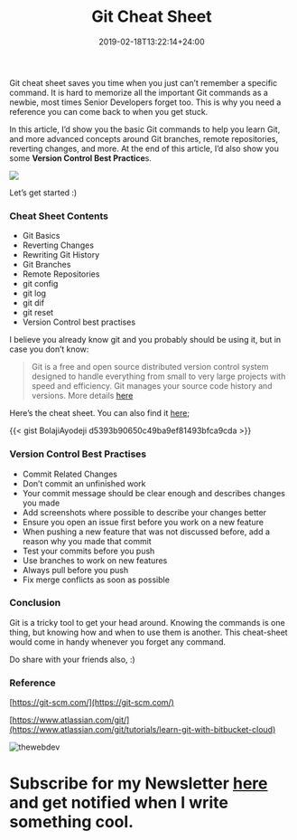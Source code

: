 ﻿---
title: "Git Cheat Sheet"
date: 2019-02-18T13:22:14+24:00
draft: false
type: "post"
tags: ["git", "cheat sheet", "Version Control"]
---


Git cheat sheet saves you time when you just can’t remember a specific command.
It is hard to memorize all the important Git commands as a newbie, most times
Senior Developers forget too. This is why you need a reference you can come back
to when you get stuck.

In this article, I’d show you the basic Git commands to help you learn Git, and
more advanced concepts around Git branches, remote repositories, reverting
changes, and more. At the end of this article, I’d also show you some **Version
Control Best Practice**s.

![](https://cdn-images-1.medium.com/max/800/1*YrW-yGnNBHYHJzKvo-0tDg.png)

Let’s get started :)

### Cheat Sheet Contents

* Git Basics
* Reverting Changes
* Rewriting Git History
* Git Branches
* Remote Repositories
* git config
* git log
* git dif
* git reset
* Version Control best practises 

I believe you already know git and you probably should be using it, but in case
you don’t know:

> Git is a free and open source distributed version control system designed to
> handle everything from small to very large projects with speed and efficiency.
Git manages your source code history and versions. More details
[here](https://git-scm.com/)

Here’s the cheat sheet. You can also find it
[here](https://gist.github.com/BolajiAyodeji/d5393b90650c49ba9ef81493bfca9cda);

{{< gist BolajiAyodeji d5393b90650c49ba9ef81493bfca9cda >}}
<br>

### Version Control Best Practises

* Commit Related Changes
* Don’t commit an unfinished work
* Your commit message should be clear enough and describes changes you made
* Add screenshots where possible to describe your changes better
* Ensure you open an issue first before you work on a new feature
* When pushing a new feature that was not discussed before, add a reason why you
made that commit
* Test your commits before you push
* Use branches to work on new features
* Always pull before you push
* Fix merge conflicts as soon as possible

### Conclusion

Git is a tricky tool to get your head around. Knowing the commands is one thing,
but knowing how and when to use them is another. This cheat-sheet would come in
handy whenever you forget any command.

Do share with your friends also, :)

### Reference

[https://git-scm.com/](https://git-scm.com/)

[https://www.atlassian.com/git/](https://www.atlassian.com/git/tutorials/learn-git-with-bitbucket-cloud)


![thewebdev](https://res.cloudinary.com/iambeejayayo/image/upload/c_scale,w_100/v1547954566/fav-500.png)

# Subscribe for my Newsletter [here](https://eepurl.com/geCCfL) and get notified when I write something cool.